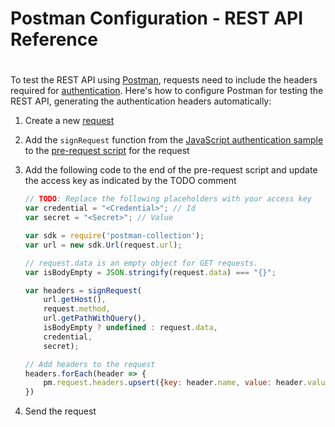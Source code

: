 ﻿# Postman Configuration - REST API Reference
#
To test the REST API using [Postman](https://www.getpostman.com/), requests need to include the headers required for [authentication](./authentication.md). Here's how to configure Postman for testing the REST API, generating the authentication headers automatically:

1. Create a new [request](https://learning.getpostman.com/docs/postman/sending_api_requests/requests/)

2. Add the `signRequest` function from the [JavaScript authentication sample](./authentication.md#JavaScript) to the [pre-request script](https://learning.getpostman.com/docs/postman/scripts/pre_request_scripts/) for the request

3. Add the following code to the end of the pre-request script and update the access key as indicated by the TODO comment

    ```js
    // TODO: Replace the following placeholders with your access key
    var credential = "<Credential>"; // Id
    var secret = "<Secret>"; // Value
    
    var sdk = require('postman-collection');
    var url = new sdk.Url(request.url);
    
    // request.data is an empty object for GET requests.
    var isBodyEmpty = JSON.stringify(request.data) === "{}";
    
    var headers = signRequest(
        url.getHost(),
        request.method,
        url.getPathWithQuery(),
        isBodyEmpty ? undefined : request.data,
        credential,
        secret);
    
    // Add headers to the request
    headers.forEach(header => {
        pm.request.headers.upsert({key: header.name, value: header.value});
    })
    ```

4. Send the request
